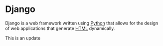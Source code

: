 # Django
Django is a web framework written using [Python](/wiki/Python) that allows for the design of web applications that generate [HTML](/wiki/HTML) dynamically.



This is an update